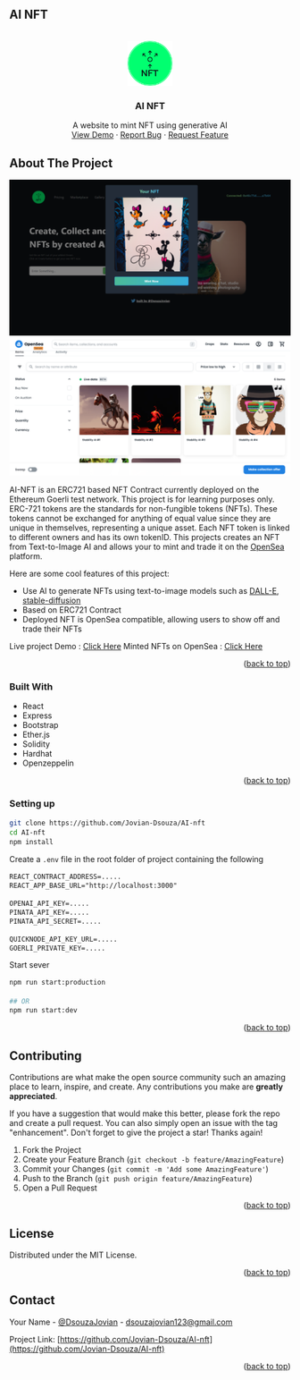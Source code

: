 ## AI NFT

<!-- PROJECT LOGO -->
<br />
<div align="center">
  <a href="https://github.com/Jovian-Dsouza/AI-nft">
    <img src="images/logo-no-background.png" alt="Logo" width="80" height="80">
  </a>

  <h3 align="center">AI NFT</h3>

  <p align="center">
    A website to mint NFT using generative AI
    <br />
    <a href="https://ainft.joviandsouza.repl.co/">View Demo</a>
    ·
    <a href="https://github.com/Jovian-Dsouza/AI-nft/issues">Report Bug</a>
    ·
    <a href="https://github.com/Jovian-Dsouza/AI-nft/issues">Request Feature</a>
  </p>
</div>


<!-- ABOUT THE PROJECT -->
## About The Project

[![Demo](images/demo_mint.png)](https://ainft.joviandsouza.repl.co/)
[![OpenSea Demo](images/demo_opensea.png)](https://testnets.opensea.io/collection/stablediffusionnft-bqmipytzf0)

AI-NFT is an ERC721 based NFT Contract currently deployed on the Ethereum Goerli test network. This project is for learning purposes only. ERC-721 tokens are the standards for non-fungible tokens (NFTs). These tokens cannot be exchanged for anything of equal value since they are unique in themselves, representing a unique asset. Each NFT token is linked to different owners and has its own tokenID. This projects creates an NFT from Text-to-Image AI and allows your to mint and trade it on the [OpenSea](https://opensea.io/) platform.


Here are some cool features of this project:

* Use AI to generate NFTs using text-to-image models such as [DALL-E](https://openai.com/blog/dall-e/), [stable-diffusion](https://huggingface.co/spaces/stabilityai/stable-diffusion)
* Based on ERC721 Contract
* Deployed NFT is OpenSea compatible, allowing users to show off and trade their NFTs

Live project Demo : [Click Here](https://ainft.joviandsouza.repl.co/)
Minted NFTs on OpenSea : [Click Here](https://testnets.opensea.io/collection/stablediffusionnft-bqmipytzf0) 

<p align="right">(<a href="#readme-top">back to top</a>)</p>

### Built With

* React
* Express
* Bootstrap
* Ether.js
* Solidity
* Hardhat
* Openzeppelin


<p align="right">(<a href="#readme-top">back to top</a>)</p>


### Setting up

```bash
git clone https://github.com/Jovian-Dsouza/AI-nft
cd AI-nft
npm install
```

Create a `.env` file in the root folder of project containing the following
```
REACT_CONTRACT_ADDRESS=.....
REACT_APP_BASE_URL="http://localhost:3000"

OPENAI_API_KEY=.....
PINATA_API_KEY=.....
PINATA_API_SECRET=.....

QUICKNODE_API_KEY_URL=.....
GOERLI_PRIVATE_KEY=.....

```

Start sever
```bash
npm run start:production

## OR
npm run start:dev
```

<p align="right">(<a href="#readme-top">back to top</a>)</p>

<!-- CONTRIBUTING -->
## Contributing

Contributions are what make the open source community such an amazing place to learn, inspire, and create. Any contributions you make are **greatly appreciated**.

If you have a suggestion that would make this better, please fork the repo and create a pull request. You can also simply open an issue with the tag "enhancement".
Don't forget to give the project a star! Thanks again!

1. Fork the Project
2. Create your Feature Branch (`git checkout -b feature/AmazingFeature`)
3. Commit your Changes (`git commit -m 'Add some AmazingFeature'`)
4. Push to the Branch (`git push origin feature/AmazingFeature`)
5. Open a Pull Request

<p align="right">(<a href="#readme-top">back to top</a>)</p>



<!-- LICENSE -->
## License

Distributed under the MIT License.

<p align="right">(<a href="#readme-top">back to top</a>)</p>



<!-- CONTACT -->
## Contact

Your Name - [@DsouzaJovian](https://twitter.com/DsouzaJovian) - dsouzajovian123@gmail.com

Project Link: [https://github.com/Jovian-Dsouza/AI-nft](https://github.com/Jovian-Dsouza/AI-nft)

<p align="right">(<a href="#readme-top">back to top</a>)</p>
